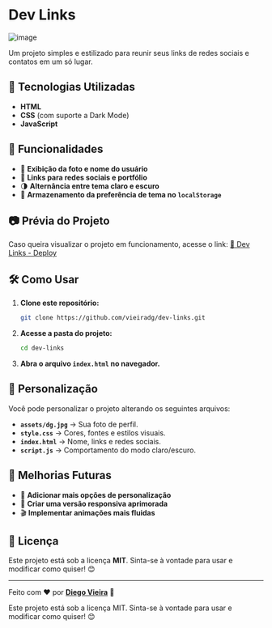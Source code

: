 # Dev Links

![image](https://github.com/user-attachments/assets/d777c698-254e-45c9-a29e-2efd0bc562a5)

Um projeto simples e estilizado para reunir seus links de redes sociais e contatos em um só lugar.

## 🚀 Tecnologias Utilizadas

- **HTML**
- **CSS** (com suporte a Dark Mode)
- **JavaScript**

## 🌟 Funcionalidades

- 📸 **Exibição da foto e nome do usuário**
- 🔗 **Links para redes sociais e portfólio**
- 🌗 **Alternância entre tema claro e escuro**
- 💾 **Armazenamento da preferência de tema no `localStorage`**

## 📷 Prévia do Projeto

Caso queira visualizar o projeto em funcionamento, acesse o link:
[🔗 Dev Links - Deploy](https://rocketseat-phi.vercel.app/)

## 🛠 Como Usar

1. **Clone este repositório:**
   ```bash
   git clone https://github.com/vieiradg/dev-links.git
   ```
2. **Acesse a pasta do projeto:**
   ```bash
   cd dev-links
   ```
3. **Abra o arquivo `index.html` no navegador.**

## 🎨 Personalização

Você pode personalizar o projeto alterando os seguintes arquivos:

- **`assets/dg.jpg`** → Sua foto de perfil.
- **`style.css`** → Cores, fontes e estilos visuais.
- **`index.html`** → Nome, links e redes sociais.
- **`script.js`** → Comportamento do modo claro/escuro.

## 📌 Melhorias Futuras

- 🚀 **Adicionar mais opções de personalização**
- 📱 **Criar uma versão responsiva aprimorada**
- 🎬 **Implementar animações mais fluidas**

## 📝 Licença

Este projeto está sob a licença **MIT**. Sinta-se à vontade para usar e modificar como quiser! 😊

---

Feito com ❤️ por [**Diego Vieira**](https://github.com/vieiradg) 🚀


Este projeto está sob a licença MIT. Sinta-se à vontade para usar e modificar como quiser! 😊
